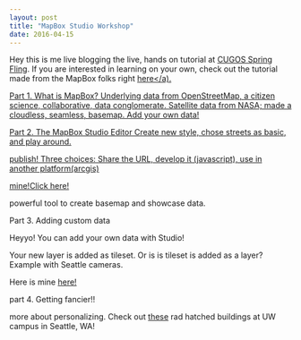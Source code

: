 ```yaml
---
layout: post
title: "MapBox Studio Workshop"
date: 2016-04-15
---
```

Hey this is me live blogging the live, hands on tutorial at <a href="http://cugos.org/2016-spring-fling/">CUGOS Spring Fling</a>. If you are interested in learning on your own, check out the tutorial made from the MapBox folks right <a href="http://cugos.org/studio-workshop/">here</a).

Part 1. What is MapBox?
Underlying data from OpenStreetMap, a citizen science, collaborative, data conglomerate.
Satellite data from NASA; made a cloudless, seamless, basemap.
Add your own data!

Part 2. The MapBox Studio Editor
Create new style, chose streets as basic, and play around.

publish! Three choices: Share the URL, develop it (javascript), use in another platform(arcgis)

mine!<a href="https://api.mapbox.com/styles/v1/kvonkrusenstiern/cin27l5u7009nabnqbeqvxzgy.html?title=true&access_token=pk.eyJ1Ijoia3ZvbmtydXNlbnN0aWVybiIsImEiOiJjaWg0MHo3d2QweTMxdnFtM3I3NHNqaHh6In0.oHCT_zMio7G2ft24bm9gmw#2/45.711230692599344/-110.65713129450569/0">Click here!</a>

powerful tool to create basemap and showcase data.

Part 3. Adding custom data

Heyyo! You can add your own data with Studio!

Your new layer is added as tileset. Or is is tileset is added as a layer? Example with Seattle cameras.

Here is mine <a href="https://api.mapbox.com/styles/v1/kvonkrusenstiern/cin286spo001ea6melrc7ze2k.html?title=true&access_token=pk.eyJ1Ijoia3ZvbmtydXNlbnN0aWVybiIsImEiOiJjaWg0MHo3d2QweTMxdnFtM3I3NHNqaHh6In0.oHCT_zMio7G2ft24bm9gmw#10/47.60651183080344/-122.35480472330534/0">here!</a>

part 4. Getting fancier!!

more about personalizing. Check out <a href="https://api.mapbox.com/styles/v1/kvonkrusenstiern/cin286spo001ea6melrc7ze2k.html?title=true&access_token=pk.eyJ1Ijoia3ZvbmtydXNlbnN0aWVybiIsImEiOiJjaWg0MHo3d2QweTMxdnFtM3I3NHNqaHh6In0.oHCT_zMio7G2ft24bm9gmw#16/47.65201907306417/-122.3076395573712/0">these</a> rad hatched buildings at UW campus in Seattle, WA!
